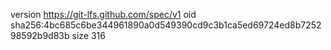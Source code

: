 version https://git-lfs.github.com/spec/v1
oid sha256:4bc685c6be344961890a0d549390cd9c3b1ca5ed69724ed8b725298592b9d83b
size 316
